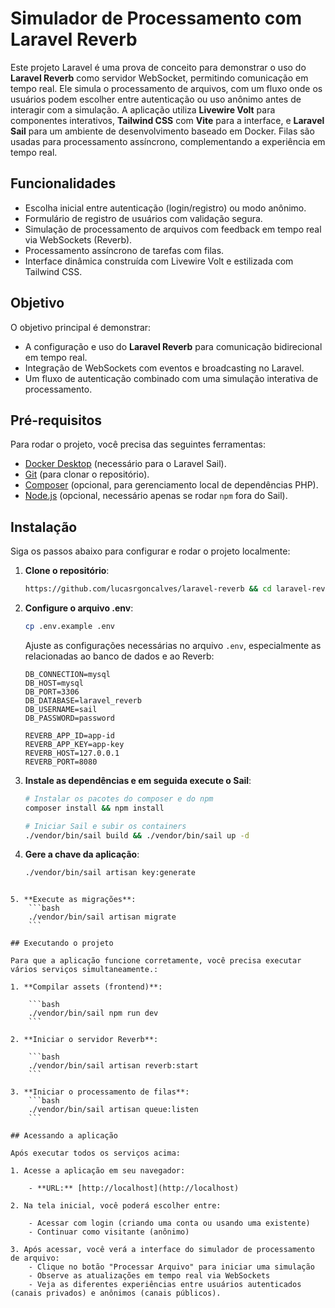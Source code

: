 # Simulador de Processamento com Laravel Reverb

Este projeto Laravel é uma prova de conceito para demonstrar o uso do **Laravel Reverb** como servidor WebSocket, permitindo comunicação em tempo real. Ele simula o processamento de arquivos, com um fluxo onde os usuários podem escolher entre autenticação ou uso anônimo antes de interagir com a simulação. A aplicação utiliza **Livewire Volt** para componentes interativos, **Tailwind CSS** com **Vite** para a interface, e **Laravel Sail** para um ambiente de desenvolvimento baseado em Docker. Filas são usadas para processamento assíncrono, complementando a experiência em tempo real.

## Funcionalidades

-   Escolha inicial entre autenticação (login/registro) ou modo anônimo.
-   Formulário de registro de usuários com validação segura.
-   Simulação de processamento de arquivos com feedback em tempo real via WebSockets (Reverb).
-   Processamento assíncrono de tarefas com filas.
-   Interface dinâmica construída com Livewire Volt e estilizada com Tailwind CSS.

## Objetivo

O objetivo principal é demonstrar:

-   A configuração e uso do **Laravel Reverb** para comunicação bidirecional em tempo real.
-   Integração de WebSockets com eventos e broadcasting no Laravel.
-   Um fluxo de autenticação combinado com uma simulação interativa de processamento.

## Pré-requisitos

Para rodar o projeto, você precisa das seguintes ferramentas:

-   [Docker Desktop](https://www.docker.com/products/docker-desktop/) (necessário para o Laravel Sail).
-   [Git](https://git-scm.com/) (para clonar o repositório).
-   [Composer](https://getcomposer.org/) (opcional, para gerenciamento local de dependências PHP).
-   [Node.js](https://nodejs.org/) (opcional, necessário apenas se rodar `npm` fora do Sail).

## Instalação

Siga os passos abaixo para configurar e rodar o projeto localmente:

1. **Clone o repositório**:

    ```bash
    https://github.com/lucasrgoncalves/laravel-reverb && cd laravel-reverb
    ```

2. **Configure o arquivo .env**:

    ```bash
    cp .env.example .env
    ```

    Ajuste as configurações necessárias no arquivo `.env`, especialmente as relacionadas ao banco de dados e ao Reverb:

    ```
    DB_CONNECTION=mysql
    DB_HOST=mysql
    DB_PORT=3306
    DB_DATABASE=laravel_reverb
    DB_USERNAME=sail
    DB_PASSWORD=password

    REVERB_APP_ID=app-id
    REVERB_APP_KEY=app-key
    REVERB_HOST=127.0.0.1
    REVERB_PORT=8080
    ```

3. **Instale as dependências e em seguida execute o Sail**:

    ```bash
    # Instalar os pacotes do composer e do npm
    composer install && npm install

    # Iniciar Sail e subir os containers
    ./vendor/bin/sail build && ./vendor/bin/sail up -d

    ```

4. **Gere a chave da aplicação**:
    ```bash
    ./vendor/bin/sail artisan key:generate
    ```

````

5. **Execute as migrações**:
    ```bash
    ./vendor/bin/sail artisan migrate
    ```

## Executando o projeto

Para que a aplicação funcione corretamente, você precisa executar vários serviços simultaneamente.:

1. **Compilar assets (frontend)**:

    ```bash
    ./vendor/bin/sail npm run dev
    ```

2. **Iniciar o servidor Reverb**:

    ```bash
    ./vendor/bin/sail artisan reverb:start
    ```

3. **Iniciar o processamento de filas**:
    ```bash
    ./vendor/bin/sail artisan queue:listen
    ```

## Acessando a aplicação

Após executar todos os serviços acima:

1. Acesse a aplicação em seu navegador:

    - **URL:** [http://localhost](http://localhost)

2. Na tela inicial, você poderá escolher entre:

    - Acessar com login (criando uma conta ou usando uma existente)
    - Continuar como visitante (anônimo)

3. Após acessar, você verá a interface do simulador de processamento de arquivo:
    - Clique no botão "Processar Arquivo" para iniciar uma simulação
    - Observe as atualizações em tempo real via WebSockets
    - Veja as diferentes experiências entre usuários autenticados (canais privados) e anônimos (canais públicos).
````
